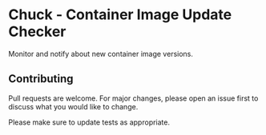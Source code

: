 # Chuck - Container Image Update Checker

Monitor and notify about new container image versions.

## Contributing

Pull requests are welcome. For major changes, please open an issue first to discuss what you would like to change.

Please make sure to update tests as appropriate.

